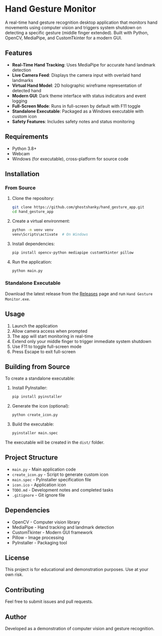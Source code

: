 # Hand Gesture Monitor

A real-time hand gesture recognition desktop application that monitors hand movements using computer vision and triggers system shutdown on detecting a specific gesture (middle finger extended). Built with Python, OpenCV, MediaPipe, and CustomTkinter for a modern GUI.

## Features

- **Real-Time Hand Tracking**: Uses MediaPipe for accurate hand landmark detection
- **Live Camera Feed**: Displays the camera input with overlaid hand landmarks
- **Virtual Hand Model**: 2D holographic wireframe representation of detected hand
- **Modern GUI**: Dark theme interface with status indicators and event logging
- **Full-Screen Mode**: Runs in full-screen by default with F11 toggle
- **Standalone Executable**: Packaged as a Windows executable with custom icon
- **Safety Features**: Includes safety notes and status monitoring

## Requirements

- Python 3.8+
- Webcam
- Windows (for executable), cross-platform for source code

## Installation

### From Source

1. Clone the repository:
   ```bash
   git clone https://github.com/ghostshanky/hand_gesture_app.git
   cd hand_gesture_app
   ```

2. Create a virtual environment:
   ```bash
   python -m venv venv
   venv\Scripts\activate  # On Windows
   ```

3. Install dependencies:
   ```bash
   pip install opencv-python mediapipe customtkinter pillow
   ```

4. Run the application:
   ```bash
   python main.py
   ```

### Standalone Executable

Download the latest release from the [Releases](https://github.com/ghostshanky/hand_gesture_app/releases) page and run `Hand Gesture Monitor.exe`.

## Usage

1. Launch the application
2. Allow camera access when prompted
3. The app will start monitoring in real-time
4. Extend only your middle finger to trigger immediate system shutdown
5. Use F11 to toggle full-screen mode
6. Press Escape to exit full-screen



## Building from Source

To create a standalone executable:

1. Install PyInstaller:
   ```bash
   pip install pyinstaller
   ```

2. Generate the icon (optional):
   ```bash
   python create_icon.py
   ```

3. Build the executable:
   ```bash
   pyinstaller main.spec
   ```

The executable will be created in the `dist/` folder.

## Project Structure

- `main.py` - Main application code
- `create_icon.py` - Script to generate custom icon
- `main.spec` - PyInstaller specification file
- `icon.ico` - Application icon
- `TODO.md` - Development notes and completed tasks
- `.gitignore` - Git ignore file

## Dependencies

- OpenCV - Computer vision library
- MediaPipe - Hand tracking and landmark detection
- CustomTkinter - Modern GUI framework
- Pillow - Image processing
- PyInstaller - Packaging tool

## License

This project is for educational and demonstration purposes. Use at your own risk.

## Contributing

Feel free to submit issues and pull requests.

## Author

Developed as a demonstration of computer vision and gesture recognition.
